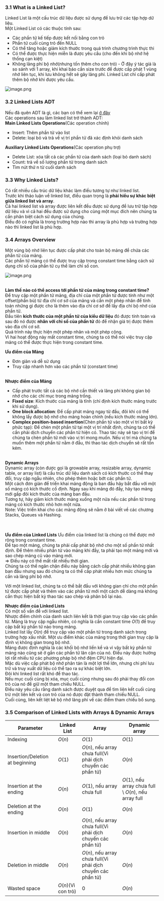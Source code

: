 ### 3.1 What is a Linked List?
Linked List là một cấu trúc dữ liệu được sử dụng để lưu trữ các tập hợp dữ liệu.\
Một Linked List có các thuộc tính sau:

* Các phần tử kế tiếp được kết nối bằng con trỏ
* Phần tử cuối cùng trỏ đến NULL
* Có thể tăng hoặc giảm kích thước trong quá trình chương trình thực thi
* Có thể được thực hiện miễn là được yêu cầu (cho đến khi bộ nhớ hệ thống cạn kiệt)
* Không lãng phí bộ nhớ(nhưng tốn thêm cho con trỏ) - Ở đây ý tác giả là so sánh với 1 array, khi khai báo cần size trước để được cấp phát 1 vùng nhớ liên tục, khi lưu không hết sẽ gây lãng phí. Linked List chỉ cấp phát thêm bộ nhớ khi được yêu cầu.

![image.png](https://images.viblo.asia/e5988509-d688-470b-b309-c8feacc92288.png)

### 3.2 Linked Lists ADT
Nếu đã quên ADT là gì, các bạn có thể xem lại [ở đây](https://viblo.asia/p/chuong-1-introduction-1cac-khai-niem-co-ban-W13VM2n74Y7) \
Các operations sau làm linked list trở thành ADT:\
**Main Linked Lists Operations**(Các operation chính)

* Insert: Thêm phần tử vào list
* Delete: loại bỏ và trả về vị trí phần tử đã xác định khỏi danh sách



**Auxiliary Linked Lists Operations**(Các operation phụ trợ)

* Delete List: xóa tất cả các phần tử của danh sách (loại bỏ danh sách)
* Count: trả về số lượng phần tử trong danh sách
* Tìm nút thứ n từ cuối danh sách

### 3.3 Why Linked Lists?
Có rất nhiều cấu trúc dữ liệu khác làm điều tương tự như linked list.\
Trước khi thảo luận về linked list, điều quan trọng là **phải hiểu sự khác biệt giữa linked list và array**.\
Cả hai linked list và array được liên kết đều được sử dụng để lưu trữ tập hợp dữ liệu và vì cả hai đều được sử dụng cho cùng một mục đích nên chúng ta cần phân biệt cách sử dụng của chúng.\
Điều đó có nghĩa là trong trường hợp nào thì array là phù hợp và trường hợp nào thì linked list là phù hợp.

### 3.4 Arrays Overview
Một vùng bộ nhớ liên tục được cấp phát cho toàn bộ mảng để chứa các phần tử của mảng.\
Các phần tử mảng có thể được truy cập trong constant time bằng cách sử dụng chỉ số của phần tử cụ thể làm chỉ số con.

![image.png](https://images.viblo.asia/14b7deb8-2e3f-49c4-b719-bf9d61554c2c.png)

\
**Làm thế nào có thể access tới phần tử của mảng trong constant time?**\
Để truy cập một phần tử mảng, địa chỉ của một phần tử được tính như một offset(phần bù) từ địa chỉ cơ sở của mảng và cần một phép nhân để tính toán những gì được cho là thêm vào địa chỉ cơ sở để lấy địa chỉ bộ nhớ của phần tử.\
Đầu tiên **kích thước của một phần tử của kiểu dữ liệu** đó được tính toán và sau đó nó được **nhân với chỉ số của phần tử** đó để nhận giá trị được thêm vào địa chỉ cơ sở.\
Quá trình này thực hiện một phép nhân và một phép cộng.\
Vì hai hoạt động này mất constant time, chúng ta có thể nói việc truy cập mảng có thể được thực hiện trong constant time.

**Ưu điểm của Mảng**
* Đơn giản và dễ sử dụng
* Truy cập nhanh hơn vào các phần tử (constant time)

\
**Nhược điểm của Mảng**
* Cấp phát trước tất cả các bộ nhớ cần thiết và lãng phí không gian bộ nhớ cho các chỉ mục trong mảng trống.
* **Fixed size**: Kích thước của mảng là tĩnh (chỉ định kích thước mảng trước khi sử dụng).
* **One block allocation**: Để cấp phát mảng ngay từ đầu, đôi khi có thể không lấy được bộ nhớ cho mảng hoàn chỉnh (nếu kích thước mảng lớn).
* **Complex position-based insertion**(Chèn phần tử vào một ví trí bất kỳ phức tạp): Để chèn một phần tử tại một vị trí nhất định, chúng ta có thể cần phải dịch chuyển các phần tử hiện có.
Thao tác này sẽ tạo vị trí để chúng ta chèn phần tử mới vào vị trí mong muốn.
Nếu vị trí mà chúng ta muốn thêm một phần tử nằm ở đầu, thì thao tác dịch chuyển sẽ rất tốn kém.

\
**Dynamic Arrays**\
Dynamic array (còn được gọi là growable array, resizable array, dynamic table, or array list) là cấu trúc dữ liệu danh sách có kích thước có thể thay đổi, truy cập ngẫu nhiên, cho phép thêm hoặc bớt các phần tử.\
Một cách đơn giản để triển khai mảng động là ban đầu hãy bắt đầu với một số mảng có kích thước cố định.
Ngay sau khi mảng đó đầy, hãy tạo mảng mới gấp đôi kích thước của mảng ban đầu.\
Tương tự, hãy giảm kích thước mảng xuống một nửa nếu các phần tử trong mảng có kích thước nhỏ hơn một nửa.\
Note: Việc triển khai cho các mảng động sẽ nằm ở bài viết về các chương Stacks, Queues và Hashing.

\
\
**Ưu điểm của Linked Lists**
Ưu điểm của linked list là chúng có thể được mở rộng trong constant time.\
Để tạo một mảng, chúng ta phải cấp phát bộ nhớ cho một số phần tử nhất định. Để thêm nhiều phần tử vào mảng khi đầy, ta phải tạo một mảng mới và sao chép mảng cũ vào mảng mới.\
=> Điều này có thể mất rất nhiều thời gian. \
Chúng ta có thể ngăn chặn điều này bằng cách cấp phát nhiều không gian ban đầu nhưng sau đó chúng ta có thể cấp phát nhiều hơn mức chúng ta cần và lãng phí bộ nhớ.

Với một linked list, chúng ta có thể bắt đầu với không gian chỉ cho một phần tử được cấp phát và thêm vào các phần tử mới một cách dễ dàng mà không cần thực hiện bất kỳ thao tác sao chép và phân bổ lại nào.

**Nhược điểm của Linked Lists**\
Có một số vấn đề với linked list.\
Nhược điểm chính của danh sách liên kết là thời gian truy cập vào các phần tử.
Mảng là truy cập ngẫu nhiên, có nghĩa là cần constant time $O (1)$ để truy cập bất kỳ phần tử nào trong mảng.\
Linked list lấy $O (n)$ để truy cập vào một phần tử trong danh sách trong trường hợp xấu nhất.
Một ưu điểm khác của mảng trong thời gian truy cập là định vị không gian trong bộ nhớ.\
Mảng được định nghĩa là các khối bộ nhớ liền kề và vì vậy bất kỳ phần tử mảng nào cũng sẽ ở gần các phần tử lân cận của nó.
Điều này được hưởng lợi rất nhiều từ các phương pháp bộ nhớ đệm CPU hiện đại.\
Mặc dù việc cấp phát bộ nhớ phân tán là một lợi thế lớn, nhưng chi phí lưu trữ và truy xuất dữ liệu có thể tạo ra sự khác biệt lớn.\
Đôi khi linked list rất khó để thao tác.\
Nếu mục cuối cùng bị xóa, mục cuối cùng nhưng sau đó phải thay đổi con trỏ của nó để giữ một tham chiếu NULL.\
Điều này yêu cầu rằng danh sách được duyệt qua để tìm liên kết cuối cùng trừ một liên kết và con trỏ của nó được đặt thành tham chiếu NULL.\
Cuối cùng, liên kết liệt kê bộ nhớ lãng phí về các điểm tham chiếu bổ sung.

### 3.5 Comparison of Linked Lists with Arrays & Dynamic Arrays


| Parameter | Linked List | Array |Dynamic array |
| -------- | -------- | -------- | -------- |
| Indexing     | $O(n)$     | $O(1)$     | $O(1)$     |
| Insertion/Deletion at beginning     | $O(1)$     | $O(n)$, nếu array chưa full(Vì phải dịch chuyển các phần tử)    | $O(n)$     |
| Insertion at the ending     | $O(n)$     | $O(1)$, nếu array chưa full     | $O(1)$, nếu array chưa full \\    $O(n)$, nếu array  full   |
| Deletion at the ending     | $O(n)$     | $O(1)$     | $O(n)$     |
| Insertion in middle     | $O(n)$     | $O(n)$, nếu array chưa full(Vì phải dịch chuyển các phần tử)       | $O(n)$     |
| Deletion in middle     | $O(n)$     | $O(n)$, nếu array chưa full(Vì phải dịch chuyển các phần tử)       | $O(n)$     |
| Wasted space     | $O(n)$(Vì con trỏ)     | 0     | $O(n)$     |